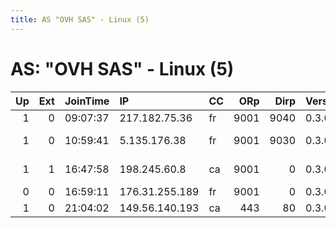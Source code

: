 ```yaml
---
title: AS "OVH SAS" - Linux (5)
---
```


# AS: "OVH SAS" - Linux (5)

|   Up |   Ext | JoinTime   | IP             | CC   |   ORp |   Dirp | Version   | Contact                   | Nickname       |   eFamMembers |
|-----:|------:|:-----------|:---------------|:-----|------:|-------:|:----------|:--------------------------|:---------------|--------------:|
|    1 |     0 | 09:07:37   | 217.182.75.36  | fr   |  9001 |   9040 | 0.3.0.9   | None                      | Unnamed        |             1 |
|    1 |     0 | 10:59:41   | 5.135.176.38   | fr   |  9001 |   9030 | 0.3.0.10  | Inglebard dav87legrand@ho | InglebardRelay |             1 |
|    1 |     1 | 16:47:58   | 198.245.60.8   | ca   |  9001 |      0 | 0.3.0.8   | $ CONTACT GPG FINGERPRINT | hacktheplanet  |             1 |
|    0 |     0 | 16:59:11   | 176.31.255.189 | fr   |  9001 |      0 | 0.3.0.10  | None                      | 0x00           |             1 |
|    1 |     0 | 21:04:02   | 149.56.140.193 | ca   |   443 |     80 | 0.3.0.10  | None                      | maxpower       |             1 |
